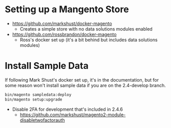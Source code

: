 # Setting up a Mangento Store

- https://github.com/markshust/docker-magento
  - Creates a simple store with no data solutions modules enabled
- https://github.com/rossbrandon/docker-magento
  - Ross's docker set up (it's a bit behind but includes data solutions modules)

# Install Sample Data
If following Mark Shust's docker set up, it's in the documentation, but for some reason won't install sample data if you are on the 2.4-develop branch.

```bash
bin/magento sampledata:deploy
bin/magento setup:upgrade
```

- Disable 2FA for development that's included in 2.4.6
  - https://github.com/markshust/magento2-module-disabletwofactorauth

 